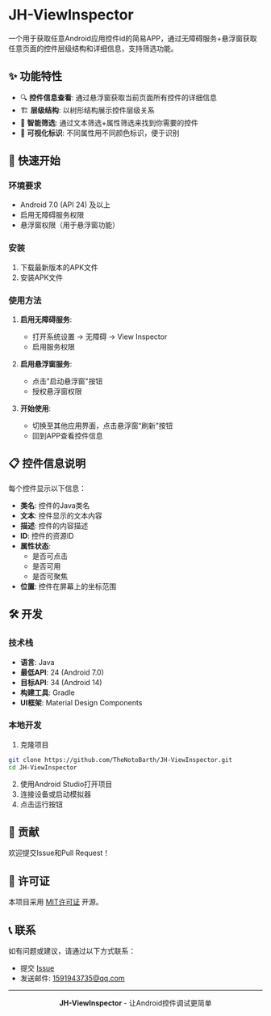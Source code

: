 # JH-ViewInspector

一个用于获取任意Android应用控件id的简易APP，通过无障碍服务+悬浮窗获取任意页面的控件层级结构和详细信息，支持筛选功能。

## ✨ 功能特性

- 🔍 **控件信息查看**: 通过悬浮窗获取当前页面所有控件的详细信息
- 🏗️ **层级结构**: 以树形结构展示控件层级关系
- 🔎 **智能筛选**: 通过文本筛选+属性筛选来找到你需要的控件
- 🌈 **可视化标识**: 不同属性用不同颜色标识，便于识别

## 🚀 快速开始

### 环境要求

- Android 7.0 (API 24) 及以上
- 启用无障碍服务权限
- 悬浮窗权限（用于悬浮窗功能）

### 安装

1. 下载最新版本的APK文件
2. 安装APK文件

### 使用方法

1. **启用无障碍服务**:
   - 打开系统设置 → 无障碍 → View Inspector
   - 启用服务权限

2. **启用悬浮窗服务**:
   - 点击"启动悬浮窗"按钮
   - 授权悬浮窗权限

3. **开始使用**:
   - 切换至其他应用界面，点击悬浮窗“刷新”按钮
   - 回到APP查看控件信息

## 📋 控件信息说明

每个控件显示以下信息：

- **类名**: 控件的Java类名
- **文本**: 控件显示的文本内容
- **描述**: 控件的内容描述
- **ID**: 控件的资源ID
- **属性状态**:
  - 是否可点击
  - 是否可用
  - 是否可聚焦
- **位置**: 控件在屏幕上的坐标范围

## 🛠️ 开发

### 技术栈

- **语言**: Java
- **最低API**: 24 (Android 7.0)
- **目标API**: 34 (Android 14)
- **构建工具**: Gradle
- **UI框架**: Material Design Components

### 本地开发

1. 克隆项目
```bash
git clone https://github.com/TheNotoBarth/JH-ViewInspector.git
cd JH-ViewInspector
```

2. 使用Android Studio打开项目
3. 连接设备或启动模拟器
4. 点击运行按钮

## 🤝 贡献

欢迎提交Issue和Pull Request！

## 📄 许可证

本项目采用 [MIT许可证](LICENSE) 开源。

## 📞 联系

如有问题或建议，请通过以下方式联系：

- 提交 [Issue](https://github.com/TheNotoBarth/JH-ViewInspector/issues)
- 发送邮件: 1591943735@qq.com

---

<div align="center">
  <p><b>JH-ViewInspector</b> - 让Android控件调试更简单</p>
</div>